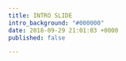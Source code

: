 ```yaml
---
title: INTRO SLIDE
intro_background: "#000000"
date: 2018-09-29 21:01:03 +0000
published: false

---
```

